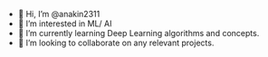 - 👋 Hi, I’m @anakin2311
- 👀 I’m interested in ML/ AI
- 🌱 I’m currently learning Deep Learning algorithms and concepts.
- 💞️ I’m looking to collaborate on any relevant projects.

<!---
anakin2311/anakin2311 is a ✨ special ✨ repository because its `README.md` (this file) appears on your GitHub profile.
You can click the Preview link to take a look at your changes.
--->
